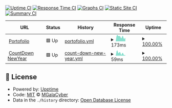 [![Uptime CI](https://github.com/MGalaCyber/status/workflows/Uptime%20CI/badge.svg)](https://github.com/MGalaCyber/status/actions?query=workflow%3A%22Uptime+CI%22)
[![Response Time CI](https://github.com/MGalaCyber/status/workflows/Response%20Time%20CI/badge.svg)](https://github.com/MGalaCyber/status/actions?query=workflow%3A%22Response+Time+CI%22)
[![Graphs CI](https://github.com/MGalaCyber/status/workflows/Graphs%20CI/badge.svg)](https://github.com/MGalaCyber/status/actions?query=workflow%3A%22Graphs+CI%22)
[![Static Site CI](https://github.com/MGalaCyber/status/workflows/Static%20Site%20CI/badge.svg)](https://github.com/MGalaCyber/status/actions?query=workflow%3A%22Static+Site+CI%22)
[![Summary CI](https://github.com/MGalaCyber/status/workflows/Summary%20CI/badge.svg)](https://github.com/MGalaCyber/status/actions?query=workflow%3A%22Summary+CI%22)

<!--start: status pages-->
<!-- This summary is generated by Upptime (https://github.com/upptime/upptime) -->
<!-- Do not edit this manually, your changes will be overwritten -->
<!-- prettier-ignore -->
| URL | Status | History | Response Time | Uptime |
| --- | ------ | ------- | ------------- | ------ |
| <img alt="" src="https://icons.duckduckgo.com/ip3/galacyber.is-a.dev.ico" height="13"> [Portofolio](http://galacyber.is-a.dev) | 🟩 Up | [portofolio.yml](https://github.com/MGalaCyber/status/commits/HEAD/history/portofolio.yml) | <details><summary><img alt="Response time graph" src="./graphs/portofolio/response-time-week.png" height="20"> 173ms</summary><br><a href="https://galacyber.is-a.dev/status/history/portofolio"><img alt="Response time 200" src="https://img.shields.io/endpoint?url=https%3A%2F%2Fraw.githubusercontent.com%2FMGalaCyber%2Fstatus%2FHEAD%2Fapi%2Fportofolio%2Fresponse-time.json"></a><br><a href="https://galacyber.is-a.dev/status/history/portofolio"><img alt="24-hour response time 82" src="https://img.shields.io/endpoint?url=https%3A%2F%2Fraw.githubusercontent.com%2FMGalaCyber%2Fstatus%2FHEAD%2Fapi%2Fportofolio%2Fresponse-time-day.json"></a><br><a href="https://galacyber.is-a.dev/status/history/portofolio"><img alt="7-day response time 173" src="https://img.shields.io/endpoint?url=https%3A%2F%2Fraw.githubusercontent.com%2FMGalaCyber%2Fstatus%2FHEAD%2Fapi%2Fportofolio%2Fresponse-time-week.json"></a><br><a href="https://galacyber.is-a.dev/status/history/portofolio"><img alt="30-day response time 196" src="https://img.shields.io/endpoint?url=https%3A%2F%2Fraw.githubusercontent.com%2FMGalaCyber%2Fstatus%2FHEAD%2Fapi%2Fportofolio%2Fresponse-time-month.json"></a><br><a href="https://galacyber.is-a.dev/status/history/portofolio"><img alt="1-year response time 200" src="https://img.shields.io/endpoint?url=https%3A%2F%2Fraw.githubusercontent.com%2FMGalaCyber%2Fstatus%2FHEAD%2Fapi%2Fportofolio%2Fresponse-time-year.json"></a></details> | <details><summary><a href="https://galacyber.is-a.dev/status/history/portofolio">100.00%</a></summary><a href="https://galacyber.is-a.dev/status/history/portofolio"><img alt="All-time uptime 100.00%" src="https://img.shields.io/endpoint?url=https%3A%2F%2Fraw.githubusercontent.com%2FMGalaCyber%2Fstatus%2FHEAD%2Fapi%2Fportofolio%2Fuptime.json"></a><br><a href="https://galacyber.is-a.dev/status/history/portofolio"><img alt="24-hour uptime 100.00%" src="https://img.shields.io/endpoint?url=https%3A%2F%2Fraw.githubusercontent.com%2FMGalaCyber%2Fstatus%2FHEAD%2Fapi%2Fportofolio%2Fuptime-day.json"></a><br><a href="https://galacyber.is-a.dev/status/history/portofolio"><img alt="7-day uptime 100.00%" src="https://img.shields.io/endpoint?url=https%3A%2F%2Fraw.githubusercontent.com%2FMGalaCyber%2Fstatus%2FHEAD%2Fapi%2Fportofolio%2Fuptime-week.json"></a><br><a href="https://galacyber.is-a.dev/status/history/portofolio"><img alt="30-day uptime 100.00%" src="https://img.shields.io/endpoint?url=https%3A%2F%2Fraw.githubusercontent.com%2FMGalaCyber%2Fstatus%2FHEAD%2Fapi%2Fportofolio%2Fuptime-month.json"></a><br><a href="https://galacyber.is-a.dev/status/history/portofolio"><img alt="1-year uptime 100.00%" src="https://img.shields.io/endpoint?url=https%3A%2F%2Fraw.githubusercontent.com%2FMGalaCyber%2Fstatus%2FHEAD%2Fapi%2Fportofolio%2Fuptime-year.json"></a></details>
| <img alt="" src="https://icons.duckduckgo.com/ip3/galacyber.is-a.dev.ico" height="13"> [CountDown NewYear](https://galacyber.is-a.dev/CountDown-NewYears) | 🟩 Up | [count-down-new-year.yml](https://github.com/MGalaCyber/status/commits/HEAD/history/count-down-new-year.yml) | <details><summary><img alt="Response time graph" src="./graphs/count-down-new-year/response-time-week.png" height="20"> 59ms</summary><br><a href="https://galacyber.is-a.dev/status/history/count-down-new-year"><img alt="Response time 79" src="https://img.shields.io/endpoint?url=https%3A%2F%2Fraw.githubusercontent.com%2FMGalaCyber%2Fstatus%2FHEAD%2Fapi%2Fcount-down-new-year%2Fresponse-time.json"></a><br><a href="https://galacyber.is-a.dev/status/history/count-down-new-year"><img alt="24-hour response time 8" src="https://img.shields.io/endpoint?url=https%3A%2F%2Fraw.githubusercontent.com%2FMGalaCyber%2Fstatus%2FHEAD%2Fapi%2Fcount-down-new-year%2Fresponse-time-day.json"></a><br><a href="https://galacyber.is-a.dev/status/history/count-down-new-year"><img alt="7-day response time 59" src="https://img.shields.io/endpoint?url=https%3A%2F%2Fraw.githubusercontent.com%2FMGalaCyber%2Fstatus%2FHEAD%2Fapi%2Fcount-down-new-year%2Fresponse-time-week.json"></a><br><a href="https://galacyber.is-a.dev/status/history/count-down-new-year"><img alt="30-day response time 62" src="https://img.shields.io/endpoint?url=https%3A%2F%2Fraw.githubusercontent.com%2FMGalaCyber%2Fstatus%2FHEAD%2Fapi%2Fcount-down-new-year%2Fresponse-time-month.json"></a><br><a href="https://galacyber.is-a.dev/status/history/count-down-new-year"><img alt="1-year response time 79" src="https://img.shields.io/endpoint?url=https%3A%2F%2Fraw.githubusercontent.com%2FMGalaCyber%2Fstatus%2FHEAD%2Fapi%2Fcount-down-new-year%2Fresponse-time-year.json"></a></details> | <details><summary><a href="https://galacyber.is-a.dev/status/history/count-down-new-year">100.00%</a></summary><a href="https://galacyber.is-a.dev/status/history/count-down-new-year"><img alt="All-time uptime 100.00%" src="https://img.shields.io/endpoint?url=https%3A%2F%2Fraw.githubusercontent.com%2FMGalaCyber%2Fstatus%2FHEAD%2Fapi%2Fcount-down-new-year%2Fuptime.json"></a><br><a href="https://galacyber.is-a.dev/status/history/count-down-new-year"><img alt="24-hour uptime 100.00%" src="https://img.shields.io/endpoint?url=https%3A%2F%2Fraw.githubusercontent.com%2FMGalaCyber%2Fstatus%2FHEAD%2Fapi%2Fcount-down-new-year%2Fuptime-day.json"></a><br><a href="https://galacyber.is-a.dev/status/history/count-down-new-year"><img alt="7-day uptime 100.00%" src="https://img.shields.io/endpoint?url=https%3A%2F%2Fraw.githubusercontent.com%2FMGalaCyber%2Fstatus%2FHEAD%2Fapi%2Fcount-down-new-year%2Fuptime-week.json"></a><br><a href="https://galacyber.is-a.dev/status/history/count-down-new-year"><img alt="30-day uptime 100.00%" src="https://img.shields.io/endpoint?url=https%3A%2F%2Fraw.githubusercontent.com%2FMGalaCyber%2Fstatus%2FHEAD%2Fapi%2Fcount-down-new-year%2Fuptime-month.json"></a><br><a href="https://galacyber.is-a.dev/status/history/count-down-new-year"><img alt="1-year uptime 100.00%" src="https://img.shields.io/endpoint?url=https%3A%2F%2Fraw.githubusercontent.com%2FMGalaCyber%2Fstatus%2FHEAD%2Fapi%2Fcount-down-new-year%2Fuptime-year.json"></a></details>

<!--end: status pages-->

## 📄 License

- Powered by: [Upptime](https://github.com/upptime/upptime)
- Code: [MIT](./LICENSE) © [MGalaCyber](http://galacyber.is-a.dev)
- Data in the `./history` directory: [Open Database License](https://opendatacommons.org/licenses/odbl/1-0/)
